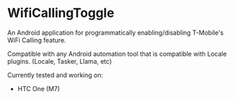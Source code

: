 WifiCallingToggle
=================

An Android application for programmatically enabling/disabling T-Mobile's WiFi Calling feature.

Compatible with any Android automation tool that is compatible with Locale plugins. (Locale, Tasker, Llama, etc)

Currently tested and working on:
* HTC One (M7)
